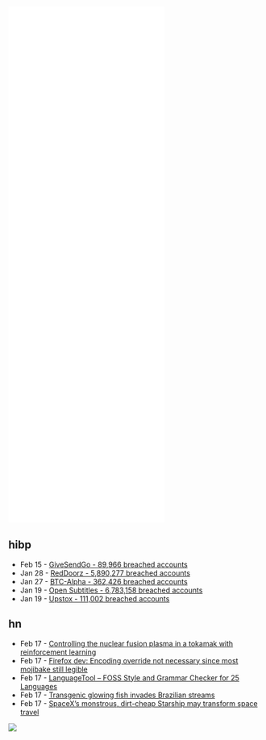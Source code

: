 ![Metrics](https://raw.githubusercontent.com/phixion/phixion/master/metrics.svg)

## hibp

<!--
for https://github.com/phixion/phixion/blob/main/.github/workflows/feeds.yml
-->
<!--START_SECTION:haveibeenpwnd-->
- Feb 15 - [GiveSendGo - 89,966 breached accounts](https://haveibeenpwned.com/PwnedWebsites#GiveSendGo)
- Jan 28 - [RedDoorz - 5,890,277 breached accounts](https://haveibeenpwned.com/PwnedWebsites#RedDoorz)
- Jan 27 - [BTC-Alpha - 362,426 breached accounts](https://haveibeenpwned.com/PwnedWebsites#BTCAlpha)
- Jan 19 - [Open Subtitles - 6,783,158 breached accounts](https://haveibeenpwned.com/PwnedWebsites#OpenSubtitles)
- Jan 19 - [Upstox - 111,002 breached accounts](https://haveibeenpwned.com/PwnedWebsites#Upstox)
<!--END_SECTION:haveibeenpwnd-->

## hn

<!--
for https://github.com/phixion/phixion/blob/main/.github/workflows/feeds.yml
-->
<!--START_SECTION:hn-->
- Feb 17 - [Controlling the nuclear fusion plasma in a tokamak with reinforcement learning](https://deepmind.com/blog/article/Accelerating-fusion-science-through-learned-plasma-control)
- Feb 17 - [Firefox dev: Encoding override not necessary since most mojibake still legible](https://bugzilla.mozilla.org/show_bug.cgi?id=1687635)
- Feb 17 - [LanguageTool – FOSS Style and Grammar Checker for 25 Languages](https://languagetool.org/)
- Feb 17 - [Transgenic glowing fish invades Brazilian streams](https://www.science.org/content/article/transgenic-glowing-fish-invades-brazilian-streams)
- Feb 17 - [SpaceX’s monstrous, dirt-cheap Starship may transform space travel](https://www.economist.com/science-and-technology/2022/02/19/spacexs-monstrous-dirt-cheap-starship-may-transform-space-travel)
<!--END_SECTION:hn-->

<!--
for https://yhype.me
-->
![](https://hit.yhype.me/github/profile?user_id=13013670)
